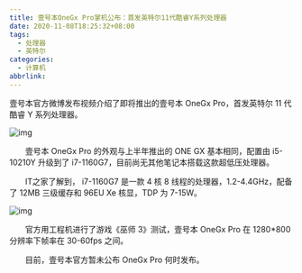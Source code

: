 ```yaml
---
title: 壹号本OneGx Pro掌机公布：首发英特尔11代酷睿Y系列处理器
date: 2020-11-08T18:25:32+08:00
tags:
  - 处理器
  - 英特尔
categories:
  - 计算机
abbrlink:
---
```


壹号本官方微博发布视频介绍了即将推出的壹号本 OneGx Pro，首发英特尔 11 代酷睿 Y 系列处理器。

![img](https://cdn.jsdelivr.net/gh/yakeing/Documentation@main/Hexo/images/0cad-kcpxnwv3484324.jpg)

　　壹号本 OneGx Pro 的外观与上半年推出的 ONE GX 基本相同，配置由 i5-10210Y 升级到了 i7-1160G7，目前尚无其他笔记本搭载这款超低压处理器。

　　IT之家了解到， i7-1160G7 是一款 4 核 8 线程的处理器，1.2-4.4GHz，配备了 12MB 三级缓存和 96EU Xe 核显，TDP 为 7-15W。

![img](https://cdn.jsdelivr.net/gh/yakeing/Documentation@main/Hexo/images/d08b-kcpxnwv3484325.jpg)

　　官方用工程机进行了游戏《巫师 3》测试，壹号本 OneGx Pro 在 1280*800 分辨率下帧率在 30-60fps 之间。

　　目前，壹号本官方暂未公布 OneGx Pro 何时发布。